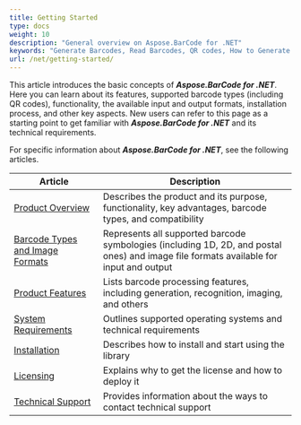 ```yaml
---
title: Getting Started
type: docs
weight: 10
description: "General overview on Aspose.BarCode for .NET"
keywords: "Generate Barcodes, Read Barcodes, QR codes, How to Generate Barcodes in C# .NET, Use Advanced Settings to Style and Customize Barcodes, Aspose.BarCode, C#"
url: /net/getting-started/
---
```

This article introduces the basic concepts of ***Aspose.BarCode for .NET***. Here you can learn about its features, supported barcode types (including QR codes), functionality, the available input and output formats, installation process, and other key aspects. New users can refer to this page as a starting point to get familiar with ***Aspose.BarCode for .NET*** and its technical requirements.   

For specific information about ***Aspose.BarCode for .NET***, see the following articles.
  
|Article|Description|
|-------|-----------|
|[Product Overview](/barcode/net/product-overview/)|Describes the product and its purpose, functionality, key advantages, barcode types, and compatibility|
|[Barcode Types and Image Formats](/barcode/net/barcode-types-and-image-formats/)|Represents all supported barcode symbologies (including 1D, 2D, and postal ones) and image file formats available for input and output|
|[Product Features](/barcode/net/product-features/)|Lists barcode processing features, including generation, recognition, imaging, and others|
|[System Requirements](/barcode/net/system-requirements/)|Outlines supported operating systems and technical requirements|
|[Installation](/barcode/net/installation/)|Describes how to install and start using the library|
|[Licensing](/barcode/net/licensing/)|Explains why to get the license and how to deploy it|
|[Technical Support](/barcode/net/technical-support/)|Provides information about the ways to contact technical support|

